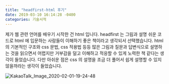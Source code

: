 ```yaml
---
title: "headfirst-html 후기"
date: 2019-03-10 16:14:28 -0400
categories: 기술서적
---
```


제가 웹 관련 언어를 배우기 시작한 건 html 입니다. headfirst 는 그림과 설명 쉬운 코드로 html 에 입문하는
사람들이 이해하기 좋은 책이라고 생각되서 선택했습니다. html 의 기본적인 구조와 css 문법, css 적용법 등등 
많은 그림과 질문과 답변식으로 설명하는 것을 읽으면서 어렵지만 거부감을 덜고 이해하고 적응할 수 있게 노력한 책 같다는 생각이 들었습니다.
다만 아쉬운 점은 css 의 설명을 조금 더 풀어서 쉽게 설명할 수 있지않을까라는 생각이 들었습니다.


![KakaoTalk_Image_2020-02-01-19-24-48](https://user-images.githubusercontent.com/45488643/73590683-95a75000-4528-11ea-8ff1-8e2b180b0c1a.jpeg)

